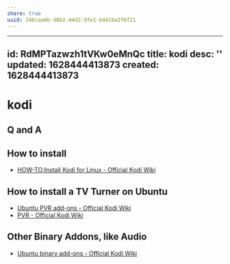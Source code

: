 ```yaml
---
share: true
uuid: 24bcaa6b-d8b2-44d2-9fe1-b4416a2f6f21
---
```

---
id: RdMPTazwzh1tVKw0eMnQc
title: kodi
desc: ''
updated: 1628444413873
created: 1628444413873
---
# kodi
Q and A
-------

How to install
--------------

*   [HOW-TO:Install Kodi for Linux - Official Kodi Wiki](https://kodi.wiki/view/HOW-TO:Install_Kodi_for_Linux)

How to install a TV Turner on Ubuntu
------------------------------------

*   [Ubuntu PVR add-ons - Official Kodi Wiki](https://kodi.wiki/view/Ubuntu_PVR_add-ons)
*   [PVR - Official Kodi Wiki](https://kodi.wiki/view/PVR)

Other Binary Addons, like Audio
-------------------------------

*   [Ubuntu binary add-ons - Official Kodi Wiki](https://kodi.wiki/view/Ubuntu_binary_add-ons)
